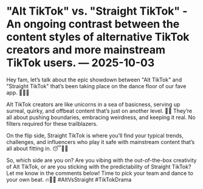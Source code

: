 # "Alt TikTok" vs. "Straight TikTok" - An ongoing contrast between the content styles of alternative TikTok creators and more mainstream TikTok users. — 2025-10-03

Hey fam, let’s talk about the epic showdown between "Alt TikTok" and "Straight TikTok" that’s been taking place on the dance floor of our fave app. 🕺🏼💥

Alt TikTok creators are like unicorns in a sea of basicness, serving up surreal, quirky, and offbeat content that’s just on another level. 🦄✨ They’re all about pushing boundaries, embracing weirdness, and keeping it real. No filters required for these trailblazers.

On the flip side, Straight TikTok is where you’ll find your typical trends, challenges, and influencers who play it safe with mainstream content that’s all about fitting in. 😴💅🏼

So, which side are you on? Are you vibing with the out-of-the-box creativity of Alt TikTok, or are you sticking with the predictability of Straight TikTok? Let me know in the comments below! Time to pick your team and dance to your own beat. 🔥💃🏼 #AltVsStraight #TikTokDrama
